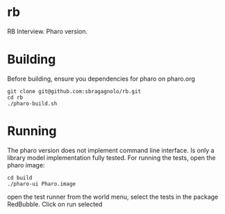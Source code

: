 # rb
RB Interview. 
Pharo version.

# Building

Before building, ensure you dependencies for pharo on pharo.org


	git clone git@github.com:sbragagnolo/rb.git
	cd rb
	./pharo-build.sh

# Running
	
The pharo version does not implement command line interface. Is only a library model implementation fully tested.
For running the tests, open the pharo image:

	cd build 
	./pharo-ui Pharo.image

open the test runner from the world menu, select the tests in the package RedBubble. Click on run selected 




